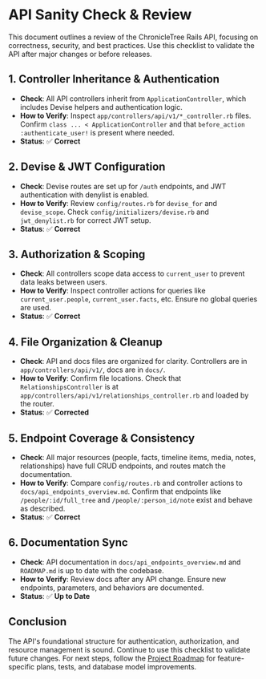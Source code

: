 # API Sanity Check & Review

This document outlines a review of the ChronicleTree Rails API, focusing on correctness, security, and best practices. Use this checklist to validate the API after major changes or before releases.

## 1. Controller Inheritance & Authentication

- **Check**: All API controllers inherit from `ApplicationController`, which includes Devise helpers and authentication logic.
- **How to Verify**: Inspect `app/controllers/api/v1/*_controller.rb` files. Confirm `class ... < ApplicationController` and that `before_action :authenticate_user!` is present where needed.
- **Status**: ✅ **Correct**

## 2. Devise & JWT Configuration

- **Check**: Devise routes are set up for `/auth` endpoints, and JWT authentication with denylist is enabled.
- **How to Verify**: Review `config/routes.rb` for `devise_for` and `devise_scope`. Check `config/initializers/devise.rb` and `jwt_denylist.rb` for correct JWT setup.
- **Status**: ✅ **Correct**

## 3. Authorization & Scoping

- **Check**: All controllers scope data access to `current_user` to prevent data leaks between users.
- **How to Verify**: Inspect controller actions for queries like `current_user.people`, `current_user.facts`, etc. Ensure no global queries are used.
- **Status**: ✅ **Correct**

## 4. File Organization & Cleanup

- **Check**: API and docs files are organized for clarity. Controllers are in `app/controllers/api/v1/`, docs are in `docs/`.
- **How to Verify**: Confirm file locations. Check that `RelationshipsController` is at `app/controllers/api/v1/relationships_controller.rb` and loaded by the router.
- **Status**: ✅ **Corrected**

## 5. Endpoint Coverage & Consistency

- **Check**: All major resources (people, facts, timeline items, media, notes, relationships) have full CRUD endpoints, and routes match the documentation.
- **How to Verify**: Compare `config/routes.rb` and controller actions to `docs/api_endpoints_overview.md`. Confirm that endpoints like `/people/:id/full_tree` and `/people/:person_id/note` exist and behave as described.
- **Status**: ✅ **Correct**

## 6. Documentation Sync

- **Check**: API documentation in `docs/api_endpoints_overview.md` and `ROADMAP.md` is up to date with the codebase.
- **How to Verify**: Review docs after any API change. Ensure new endpoints, parameters, and behaviors are documented.
- **Status**: ✅ **Up to Date**

## Conclusion

The API's foundational structure for authentication, authorization, and resource management is sound. Continue to use this checklist to validate future changes. For next steps, follow the [Project Roadmap](../../ROADMAP.md) for feature-specific plans, tests, and database model improvements.
